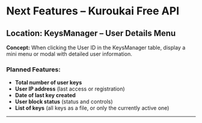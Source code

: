 # Next Features – Kuroukai Free API

## Location: KeysManager – User Details Menu

**Concept:** When clicking the User ID in the KeysManager table, display a mini menu or modal with detailed user information.

### Planned Features:
- **Total number of user keys**
- **User IP address** (last access or registration)
- **Date of last key created**
- **User block status** (status and controls)
- **List of keys** (all keys as a file, or only the currently active one)

---
